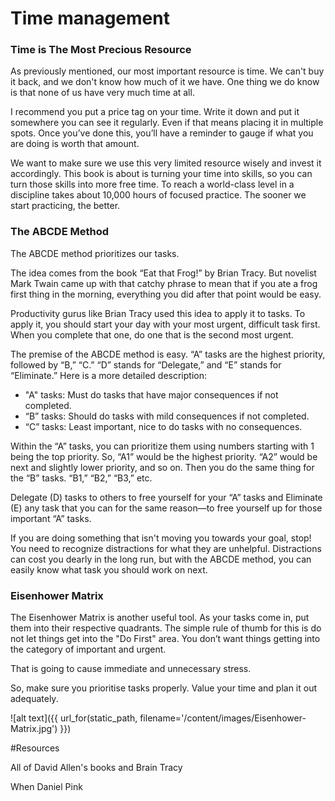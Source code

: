 ﻿# Time management


### Time is The Most Precious Resource

As previously mentioned, our most important resource is time. We can't buy it back, and we don't know how much of it we have. One thing we do know is that none of us have very much time at all. 

I recommend you put a price tag on your time. Write it down and put it somewhere you can see it regularly. Even if that means placing it in multiple spots. Once you’ve done this, you’ll have a reminder to gauge if what you are doing is worth that amount.

We want to make sure we use this very limited resource wisely and invest it accordingly. This book is about is turning your time into skills, so you can turn those skills into more free time. To reach a world-class level in a discipline takes about 10,000 hours of focused practice. The sooner we start practicing, the better.

### The ABCDE Method

The ABCDE method prioritizes our tasks. 

The idea comes from the book “Eat that Frog!” by Brian Tracy. But novelist Mark Twain came up with that catchy phrase to mean that if you ate a frog first thing in the morning, everything you did after that point would be easy. 

Productivity gurus like Brian Tracy used this idea to apply it to tasks. 
To apply it, you should start your day with your most urgent, difficult task first. When you complete that one, do one that is the second most urgent. 

The premise of the ABCDE method is easy. “A” tasks are the highest priority, followed by “B,” “C.” “D” stands for “Delegate,” and “E” stands for “Eliminate.” Here is a more detailed description:

<ul>
    <li>"A" tasks: Must do tasks that have major consequences if not completed.</li>
    <li>“B” tasks: Should do tasks with mild consequences if not completed.</li>
    <li>“C” tasks: Least important, nice to do tasks with no consequences.</li>
</ul>

Within the “A” tasks, you can prioritize them using numbers starting with 1 being the top priority. So, “A1” would be the highest priority. “A2” would be next and slightly lower priority, and so on. Then you do the same thing for the “B” tasks. “B1,” “B2,” “B3,” etc. 

Delegate (D) tasks to others to free yourself for your “A” tasks and Eliminate (E) any task that you can for the same reason—to free yourself up for those important “A” tasks. 

If you are doing something that isn't moving you towards your goal, stop! You need to recognize distractions for what they are unhelpful. Distractions can cost you dearly in the long run, but with the ABCDE method, you can easily know what task you should work on next. 

### Eisenhower Matrix

The Eisenhower Matrix is another useful tool. As your tasks come in, put them into their respective quadrants. The simple rule of thumb for this
is do not let things get into the "Do First" area. You don’t want things getting into the category of important and urgent. 

That is going to cause immediate and unnecessary stress.

So, make sure you prioritise tasks properly. Value your time and plan it out adequately. 

![alt text]({{ url_for(static_path, filename='/content/images/Eisenhower-Matrix.jpg') }})



#Resources

All of David Allen's books and Brain Tracy

When Daniel Pink
